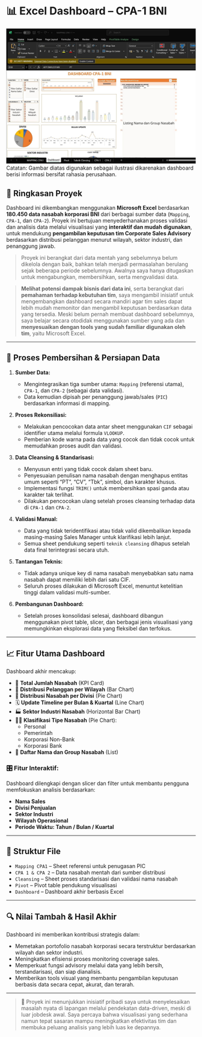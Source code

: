 # 📊 Excel Dashboard – CPA-1 BNI

![Dashboard Preview](Ilustrasi-Dashboard-Excel.jpg)
Catatan: Gambar diatas digunakan sebagai ilustrasi dikarenakan dashboard berisi informasi bersifat rahasia perusahaan.

## 📝 Ringkasan Proyek

Dashboard ini dikembangkan menggunakan **Microsoft Excel** berdasarkan **180.450 data nasabah korporasi BNI** dari berbagai sumber data (`Mapping`, `CPA-1`, dan `CPA-2`). Proyek ini bertujuan menyederhanakan proses validasi dan analisis data melalui visualisasi yang **interaktif dan mudah digunakan**, untuk mendukung **pengambilan keputusan tim Corporate Sales Advisory** berdasarkan distribusi pelanggan menurut wilayah, sektor industri, dan penanggung jawab.

> Proyek ini berangkat dari data mentah yang sebelumnya belum dikelola dengan baik, bahkan telah menjadi permasalahan berulang sejak beberapa periode sebelumnya. Awalnya saya hanya ditugaskan untuk mengabungkan, membersihkan, serta mengvalidasi data. 

> **Melihat potensi dampak bisnis dari data ini**, serta berangkat dari **pemahaman terhadap kebutuhan tim**, saya mengambil inisiatif untuk mengembangkan dashboard secara mandiri agar tim sales dapat lebih mudah memonitor dan mengambil keputusan berdasarkan data yang tersedia. Meski belum pernah membuat dashboard sebelumnya, saya belajar secara otodidak menggunakan sumber yang ada dan **menyesuaikan dengan tools yang sudah familiar digunakan oleh tim**, yaitu Microsoft Excel.

---

## 🧹 Proses Pembersihan & Persiapan Data

1. **Sumber Data:**
   - Mengintegrasikan tiga sumber utama: `Mapping` (referensi utama), `CPA-1`, dan `CPA-2` (sebagai data validasi).
   - Data kemudian dipisah per penanggung jawab/sales (`PIC`)  berdasarkan informasi di mapping.

2. **Proses Rekonsiliasi:**
   - Melakukan pencocokan data antar sheet menggunakan `CIF` sebagai identifier utama melalui formula `VLOOKUP`.
   - Pemberian kode warna pada data yang cocok dan tidak cocok untuk memudahkan proses audit dan validasi.

3. **Data Cleansing & Standarisasi:**
   - Menyusun entri yang tidak cocok dalam sheet baru.
   - Penyesuaian penulisan nama nasabah dengan menghapus entitas umum seperti “PT”, “CV”, “Tbk”, simbol, dan karakter khusus.
   - Implementasi fungsi `TRIM()` untuk membersihkan spasi ganda atau karakter tak terlihat.
   - Dilakukan pencocokan ulang setelah proses cleansing terhadap data di `CPA-1` dan `CPA-2`.

4. **Validasi Manual:**
   - Data yang tidak teridentifikasi atau tidak valid dikembalikan kepada masing-masing Sales Manager untuk klarifikasi lebih lanjut.
   - Semua sheet pendukung seperti `teknik cleansing` dihapus setelah data final terintegrasi secara utuh.

5. **Tantangan Teknis:**
   - Tidak adanya unique key di nama nasabah menyebabkan satu nama nasabah dapat memiliki lebih dari satu CIF.
   - Seluruh proses dilakukan di Microsoft Excel, menuntut ketelitian tinggi dalam validasi multi-sumber.

6. **Pembangunan Dashboard:**
   - Setelah proses konsolidasi selesai, dashboard dibangun menggunakan pivot table, slicer, dan berbagai jenis visualisasi yang memungkinkan eksplorasi data yang fleksibel dan terfokus.

---

## 📈 Fitur Utama Dashboard

Dashboard akhir mencakup:

- 🔢 **Total Jumlah Nasabah** (KPI Card)
- 📍 **Distribusi Pelanggan per Wilayah** (Bar Chart)
- 🧭 **Distribusi Nasabah per Divisi** (Pie Chart)
- 🗓️ **Update Timeline per Bulan & Kuartal** (Line Chart)
- 🏭 **Sektor Industri Nasabah** (Horizontal Bar Chart)
- 🧑‍💼 **Klasifikasi Tipe Nasabah** (Pie Chart):
  - Personal  
  - Pemerintah  
  - Korporasi Non-Bank  
  - Korporasi Bank
- 📁 **Daftar Nama dan Group Nasabah** (List)


### 🎛️ Fitur Interaktif:

Dashboard dilengkapi dengan slicer dan filter untuk membantu pengguna memfokuskan analisis berdasarkan:

- **Nama Sales**  
- **Divisi Penjualan**  
- **Sektor Industri**  
- **Wilayah Operasional**  
- **Periode Waktu: Tahun / Bulan / Kuartal**

---

## 📁 Struktur File

- `Mapping CPA1` – Sheet referensi untuk penugasan PIC  
- `CPA 1 & CPA 2` – Data nasabah mentah dari sumber distribusi  
- `Cleansing` – Sheet proses standarisasi dan validasi nama nasabah  
- `Pivot` – Pivot table pendukung visualisasi  
- `Dashboard` – Dashboard akhir berbasis Excel

---

## 🔍 Nilai Tambah & Hasil Akhir

Dashboard ini memberikan kontribusi strategis dalam:

- Memetakan portofolio nasabah korporasi secara terstruktur berdasarkan wilayah dan sektor industri.
- Meningkatkan efisiensi proses monitoring coverage sales.
- Memperkuat fungsi advisory melalui data yang lebih bersih, terstandarisasi, dan siap dianalisis.
- Memberikan tools visual yang membantu pengambilan keputusan berbasis data secara cepat, akurat, dan terarah.

---

> 🚀 Proyek ini menunjukkan inisiatif pribadi saya untuk menyelesaikan masalah nyata di lapangan melalui pendekatan data-driven, meski di luar jobdesk awal. Saya percaya bahwa visualisasi yang sederhana namun tepat sasaran mampu meningkatkan efektivitas tim dan membuka peluang analisis yang lebih luas ke depannya.
